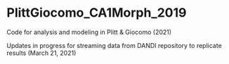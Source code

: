 # PlittGiocomo_CA1Morph_2019
Code for analysis and modeling in Plitt &amp; Giocomo (2021)

Updates in progress for streaming data from DANDI repository to replicate results (March 21, 2021)
